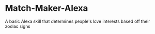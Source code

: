# Match-Maker-Alexa
A basic Alexa skill that determines people's love interests based off their zodiac signs
